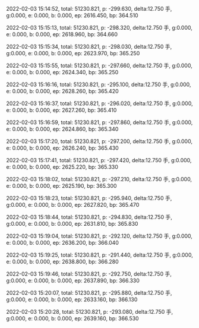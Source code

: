 2022-02-03 15:14:52, total: 51230.821, p: -299.630, delta:12.750 手, g:0.000, e: 0.000, b: 0.000, ep: 2616.450, bp: 364.510

2022-02-03 15:15:13, total: 51230.821, p: -298.320, delta:12.750 手, g:0.000, e: 0.000, b: 0.000, ep: 2618.960, bp: 364.660

2022-02-03 15:15:34, total: 51230.821, p: -298.030, delta:12.750 手, g:0.000, e: 0.000, b: 0.000, ep: 2623.970, bp: 365.250

2022-02-03 15:15:55, total: 51230.821, p: -297.660, delta:12.750 手, g:0.000, e: 0.000, b: 0.000, ep: 2624.340, bp: 365.250

2022-02-03 15:16:16, total: 51230.821, p: -295.100, delta:12.750 手, g:0.000, e: 0.000, b: 0.000, ep: 2628.260, bp: 365.420

2022-02-03 15:16:37, total: 51230.821, p: -296.020, delta:12.750 手, g:0.000, e: 0.000, b: 0.000, ep: 2627.260, bp: 365.410

2022-02-03 15:16:59, total: 51230.821, p: -297.860, delta:12.750 手, g:0.000, e: 0.000, b: 0.000, ep: 2624.860, bp: 365.340

2022-02-03 15:17:20, total: 51230.821, p: -297.200, delta:12.750 手, g:0.000, e: 0.000, b: 0.000, ep: 2626.240, bp: 365.430

2022-02-03 15:17:41, total: 51230.821, p: -297.420, delta:12.750 手, g:0.000, e: 0.000, b: 0.000, ep: 2625.220, bp: 365.330

2022-02-03 15:18:02, total: 51230.821, p: -297.210, delta:12.750 手, g:0.000, e: 0.000, b: 0.000, ep: 2625.190, bp: 365.300

2022-02-03 15:18:23, total: 51230.821, p: -295.940, delta:12.750 手, g:0.000, e: 0.000, b: 0.000, ep: 2627.820, bp: 365.470

2022-02-03 15:18:44, total: 51230.821, p: -294.830, delta:12.750 手, g:0.000, e: 0.000, b: 0.000, ep: 2631.810, bp: 365.830

2022-02-03 15:19:04, total: 51230.821, p: -292.120, delta:12.750 手, g:0.000, e: 0.000, b: 0.000, ep: 2636.200, bp: 366.040

2022-02-03 15:19:25, total: 51230.821, p: -291.440, delta:12.750 手, g:0.000, e: 0.000, b: 0.000, ep: 2638.800, bp: 366.280

2022-02-03 15:19:46, total: 51230.821, p: -292.750, delta:12.750 手, g:0.000, e: 0.000, b: 0.000, ep: 2637.890, bp: 366.330

2022-02-03 15:20:07, total: 51230.821, p: -295.880, delta:12.750 手, g:0.000, e: 0.000, b: 0.000, ep: 2633.160, bp: 366.130

2022-02-03 15:20:28, total: 51230.821, p: -293.080, delta:12.750 手, g:0.000, e: 0.000, b: 0.000, ep: 2639.160, bp: 366.530